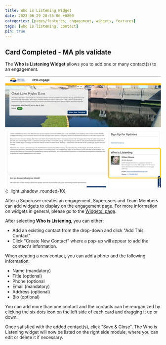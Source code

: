 ```yaml
---
title: Who is Listening Widget
date: 2023-06-29 20:55:00 +0800
categories: [pages/features, engagement, widgets, features]
tags: [who is listening, contact]
pin: true
---
```


## Card Completed - MA pls validate 

The **Who is Listening Widget** allows you to add one or many contact(s) to an engagement.  

![Who is Listening Widget](/assets/UserGuideImages/Images/who-is-listening-widget/who-is-listening-widget-who-is-listening-widget-public-side.png){: .light .shadow .rounded-10}

After a Superuser creates an engagement, Superusers and Team Members can add widgets to display on the engagement page. For more information on widgets in general, please go to the [Widgets' page](/met-guide/posts/widgets/).

After selecting **Who is Listening**, you can either:
- Add an existing contact from the drop-down and click "Add This Contact"
- Click "Create New Contact" where a pop-up will appear to add the contact's information.

When creating a new contact, you can add a photo and the following information:

- Name (mandatory)
- Title (optional)
- Phone (optional
- Email (mandatory)
- Address (optional)
- Bio (optional)

You can add more than one contact and the contacts can be reorganized by clicking the six dots icon on the left side of each card and dragging it up or down.

Once satisfied with the added contact(s), click "Save &amp; Close". The Who is Listening widget will now be listed on the right side module, where you can edit or delete it if necessary.
